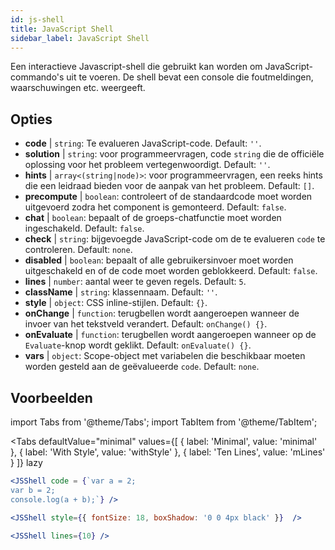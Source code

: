 ```yaml
---
id: js-shell
title: JavaScript Shell
sidebar_label: JavaScript Shell
---
```


Een interactieve Javascript-shell die gebruikt kan worden om JavaScript-commando's uit te voeren. De shell bevat een console die foutmeldingen, waarschuwingen etc. weergeeft.

## Opties

* __code__ | `string`: Te evalueren JavaScript-code. Default: `''`.
* __solution__ | `string`: voor programmeervragen, code `string` die de officiële oplossing voor het probleem vertegenwoordigt. Default: `''`.
* __hints__ | `array<(string|node)>`: voor programmeervragen, een reeks hints die een leidraad bieden voor de aanpak van het probleem. Default: `[]`.
* __precompute__ | `boolean`: controleert of de standaardcode moet worden uitgevoerd zodra het component is gemonteerd. Default: `false`.
* __chat__ | `boolean`: bepaalt of de groeps-chatfunctie moet worden ingeschakeld. Default: `false`.
* __check__ | `string`: bijgevoegde JavaScript-code om de te evalueren `code` te controleren. Default: `none`.
* __disabled__ | `boolean`: bepaalt of alle gebruikersinvoer moet worden uitgeschakeld en of de code moet worden geblokkeerd. Default: `false`.
* __lines__ | `number`: aantal weer te geven regels. Default: `5`.
* __className__ | `string`: klassennaam. Default: `''`.
* __style__ | `object`: CSS inline-stijlen. Default: `{}`.
* __onChange__ | `function`: terugbellen wordt aangeroepen wanneer de invoer van het tekstveld verandert. Default: `onChange() {}`.
* __onEvaluate__ | `function`: terugbellen wordt aangeroepen wanneer op de `Evaluate`-knop wordt geklikt. Default: `onEvaluate() {}`.
* __vars__ | `object`: Scope-object met variabelen die beschikbaar moeten worden gesteld aan de geëvalueerde `code`. Default: `none`.


## Voorbeelden

import Tabs from '@theme/Tabs';
import TabItem from '@theme/TabItem';

<Tabs
    defaultValue="minimal"
    values={[
        { label: 'Minimal', value: 'minimal' },
        { label: 'With Style', value: 'withStyle' },
        { label: 'Ten Lines', value: 'mLines' }
    ]}
    lazy
>

<TabItem value="minimal">

```jsx live
<JSShell code = {`var a = 2; 
var b = 2;
console.log(a + b);`} />
```

</TabItem>

<TabItem value="withStyle">

```jsx live
<JSShell style={{ fontSize: 18, boxShadow: '0 0 4px black' }}  />
```

</TabItem>

<TabItem value="mLines">

```jsx live
<JSShell lines={10} />
```

</TabItem>

</Tabs>




